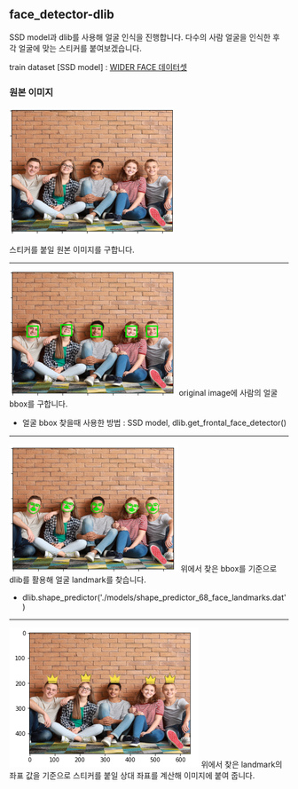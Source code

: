 ## face_detector-dlib
SSD model과 dlib를 사용해 얼굴 인식을 진행합니다.
다수의 사람 얼굴을 인식한 후 각 얼굴에 맞는 스티커를 붙여보겠습니다.    

train dataset [SSD model] : [WIDER FACE 데이터셋](http://shuoyang1213.me/WIDERFACE/index.html)

### 원본 이미지 

![original.png](./images/original.png)

스티커를 붙일 원본 이미지를 구합니다.  


--- 

![bbox.png](./images/bbox.png)
original image에 사람의 얼굴 bbox를 구합니다. 
- 얼굴 bbox 찾을때 사용한 방법 :  SSD model, dlib.get_frontal_face_detector()


--- 

![landmark.png](./images/landmark.png)
위에서 찾은 bbox를 기준으로 dlib를 활용해 얼굴 landmark를 찾습니다. 
- dlib.shape_predictor('./models/shape_predictor_68_face_landmarks.dat')


---

![sticker.png](./images/sticker.png)
위에서 찾은 landmark의 좌표 값을 기준으로 스티커를 붙일 상대 좌표를 계산해 이미지에 붙여 줍니다.






